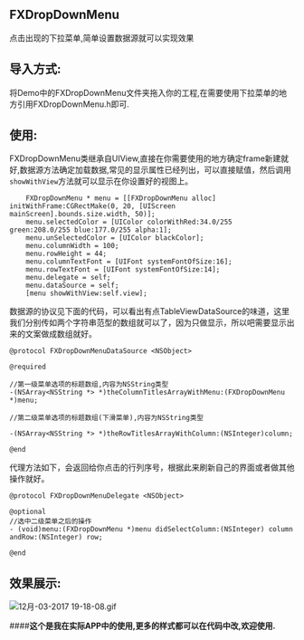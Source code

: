 ## FXDropDownMenu
点击出现的下拉菜单,简单设置数据源就可以实现效果

## 导入方式:
  将Demo中的FXDropDownMenu文件夹拖入你的工程,在需要使用下拉菜单的地方引用FXDropDownMenu.h即可.
  
## 使用:
  FXDropDownMenu类继承自UIView,直接在你需要使用的地方确定frame新建就好,数据源方法确定加载数据,常见的显示属性已经列出，可以直接赋值，然后调用  `showWithView`方法就可以显示在你设置好的视图上。
  
```
    FXDropDownMenu * menu = [[FXDropDownMenu alloc] initWithFrame:CGRectMake(0, 20, [UIScreen mainScreen].bounds.size.width, 50)];
    menu.selectedColor = [UIColor colorWithRed:34.0/255 green:208.0/255 blue:177.0/255 alpha:1];
    menu.unSelectedColor = [UIColor blackColor];
    menu.columnWidth = 100;
    menu.rowHeight = 44;
    menu.columnTextFont = [UIFont systemFontOfSize:16];
    menu.rowTextFont = [UIFont systemFontOfSize:14];
    menu.delegate = self;
    menu.dataSource = self;
    [menu showWithView:self.view];
```
数据源的协议见下面的代码，可以看出有点TableViewDataSource的味道，这里我们分别传如两个字符串范型的数组就可以了，因为只做显示，所以吧需要显示出来的文案做成数组就好。

```
@protocol FXDropDownMenuDataSource <NSObject>

@required

//第一级菜单选项的标题数组,内容为NSString类型
-(NSArray<NSString *> *)theColumnTitlesArrayWithMenu:(FXDropDownMenu *)menu;

//第二级菜单选项的标题数组(下滑菜单),内容为NSString类型

-(NSArray<NSString *> *)theRowTitlesArrayWithColumn:(NSInteger)column;

@end

```
代理方法如下，会返回给你点击的行列序号，根据此来刷新自己的界面或者做其他操作就好。

```
@protocol FXDropDownMenuDelegate <NSObject>

@optional
//选中二级菜单之后的操作
- (void)menu:(FXDropDownMenu *)menu didSelectColumn:(NSInteger) column andRow:(NSInteger) row;

@end
```
## 效果展示:
![12月-03-2017 19-18-08.gif](http://upload-images.jianshu.io/upload_images/3569202-7a9113c911097f20.gif?imageMogr2/auto-orient/strip%7CimageView2/2/w/1240)


####**这个是我在实际APP中的使用,更多的样式都可以在代码中改,欢迎使用.**